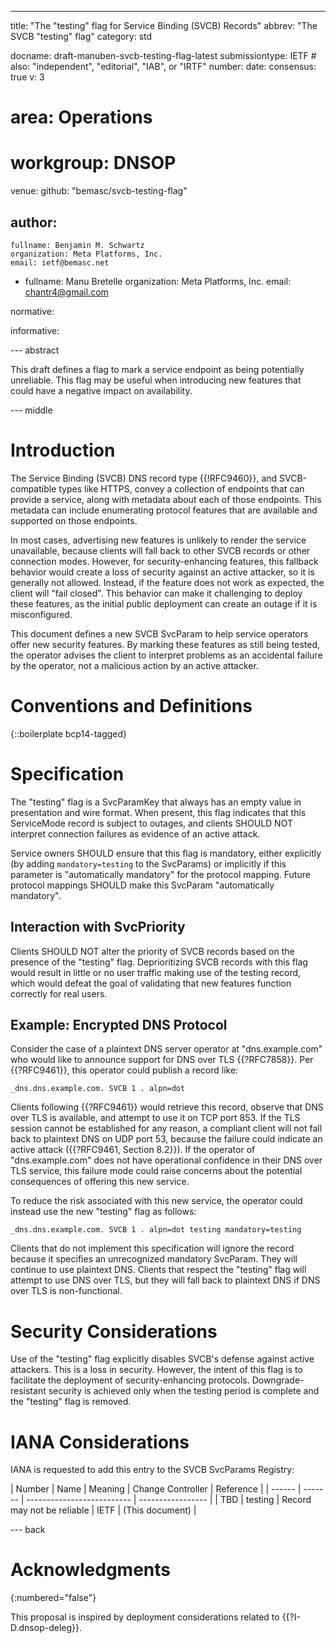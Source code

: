 ---
title: "The \"testing\" flag for Service Binding (SVCB) Records"
abbrev: "The SVCB \"testing\" flag"
category: std

docname: draft-manuben-svcb-testing-flag-latest
submissiontype: IETF  # also: "independent", "editorial", "IAB", or "IRTF"
number:
date:
consensus: true
v: 3
# area: Operations
# workgroup: DNSOP
venue:
  github: "bemasc/svcb-testing-flag"

author:
 -
    fullname: Benjamin M. Schwartz
    organization: Meta Platforms, Inc.
    email: ietf@bemasc.net
 -
    fullname: Manu Bretelle
    organization: Meta Platforms, Inc.
    email: chantr4@gmail.com

normative:

informative:


--- abstract

This draft defines a flag to mark a service endpoint as being potentially unreliable.  This flag may be useful when introducing new features that could have a negative impact on availability.

--- middle

# Introduction

The Service Binding (SVCB) DNS record type {{!RFC9460}}, and SVCB-compatible types like HTTPS, convey a collection of endpoints that can provide a service, along with metadata about each of those endpoints.  This metadata can include enumerating protocol features that are available and supported on those endpoints.

In most cases, advertising new features is unlikely to render the service unavailable, because clients will fall back to other SVCB records or other connection modes.  However, for security-enhancing features, this fallback behavior would create a loss of security against an active attacker, so it is generally not allowed.  Instead, if the feature does not work as expected, the client will "fail closed".  This behavior can make it challenging to deploy these features, as the initial public deployment can create an outage if it is misconfigured.

This document defines a new SVCB SvcParam to help service operators offer new security features.  By marking these features as still being tested, the operator advises the client to interpret problems as an accidental failure by the operator, not a malicious action by an active attacker.

# Conventions and Definitions

{::boilerplate bcp14-tagged}

# Specification

The "testing" flag is a SvcParamKey that always has an empty value in presentation and wire format.  When present, this flag indicates that this ServiceMode record is subject to outages, and clients SHOULD NOT interpret connection failures as evidence of an active attack.

Service owners SHOULD ensure that this flag is mandatory, either explicitly (by adding `mandatory=testing` to the SvcParams) or implicitly if this parameter is "automatically mandatory" for the protocol mapping.  Future protocol mappings SHOULD make this SvcParam "automatically mandatory".

## Interaction with SvcPriority

Clients SHOULD NOT alter the priority of SVCB records based on the presence of the "testing" flag.  Deprioritizing SVCB records with this flag would result in little or no user traffic making use of the testing record, which would defeat the goal of validating that new features function correctly for real users.

## Example: Encrypted DNS Protocol

Consider the case of a plaintext DNS server operator at "dns.example.com" who would like to announce support for DNS over TLS {{?RFC7858}}.  Per {{?RFC9461}}, this operator could publish a record like:

~~~
_dns.dns.example.com. SVCB 1 . alpn=dot
~~~

Clients following {{?RFC9461}} would retrieve this record, observe that DNS over TLS is available, and attempt to use it on TCP port 853.  If the TLS session cannot be established for any reason, a compliant client will not fall back to plaintext DNS on UDP port 53, because the failure could indicate an active attack ({{?RFC9461, Section 8.2}}).  If the operator of "dns.example.com" does not have operational confidence in their DNS over TLS service, this failure mode could raise concerns about the potential consequences of offering this new service.

To reduce the risk associated with this new service, the operator could instead use the new "testing" flag as follows:

~~~
_dns.dns.example.com. SVCB 1 . alpn=dot testing mandatory=testing
~~~

Clients that do not implement this specification will ignore the record because it specifies an unrecognized mandatory SvcParam.  They will continue to use plaintext DNS.  Clients that respect the "testing" flag will attempt to use DNS over TLS, but they will fall back to plaintext DNS if DNS over TLS is non-functional.

# Security Considerations

Use of the "testing" flag explicitly disables SVCB's defense against active attackers.  This is a loss in security.  However, the intent of this flag is to facilitate the deployment of security-enhancing protocols.  Downgrade-resistant security is achieved only when the testing period is complete and the "testing" flag is removed.

# IANA Considerations

IANA is requested to add this entry to the SVCB SvcParams Registry:

| Number | Name    | Meaning                    | Change Controller | Reference       |
| ------ | ------- | -------------------------- | ----------------- |
| TBD    | testing | Record may not be reliable | IETF              | (This document) |

--- back

# Acknowledgments
{:numbered="false"}

This proposal is inspired by deployment considerations related to {{?I-D.dnsop-deleg}}.
